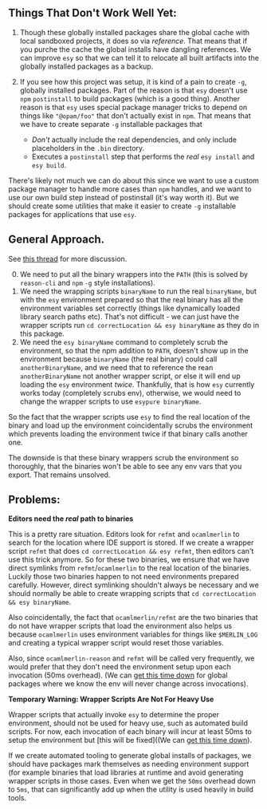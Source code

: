 ## Things That Don't Work Well Yet:
1. Though these globally installed packages share the global cache with local
   sandboxed projects, it does so via *reference*.  That means that if you
   purche the cache the global installs have dangling references. We can
   improve `esy` so that we can tell it to relocate all built artifacts into
   the globally installed packages as a backup.
2. If you see how this project was setup, it is kind of a pain to
   create `-g`, globally installed packages. Part of the reason is that `esy`
   doesn't use `npm` `postinstall` to build packages (which is a good thing).
   Another reason is that `esy` uses special package manager tricks to depend
   on things like `"@opam/foo"` that don't actually exist in `npm`. That means
   that we have to create separate `-g` installable packages that

   - *Don't* actually include the real dependencies, and only include
     placeholders in the `.bin` directory.
   - Executes a `postinstall` step that performs the *real* `esy install` and
     `esy build`.

There's likely not much we can do about this since we want to use a custom
package manager to handle more cases than `npm` handles, and we want to use our
own build step instead of postinstall (it's way worth it). But we should create
some utilities that make it easier to create `-g` installable packages for
applications that use `esy`.


## General Approach.

See [this
thread](https://github.com/jordwalke/esy/issues/7#issuecomment-278817518) for
more discussion.

0. We need to put all the binary wrappers into the `PATH` (this is solved by
   `reason-cli` and `npm` `-g` style installations).
1. We need the wrapping scripts `binaryName` to run the real `binaryName`, but
   with the `esy` environment prepared so that the real binary has all the
   environment variables set correctly (things like dynamically loaded library
   search paths etc). That's not difficult - we can just have the wrapper
   scripts run `cd correctLocation && esy binaryName` as they do in this
   package.
2. We need the `esy binaryName` command to completely scrub the environment, so
   that the npm addition to `PATH`, doesn't show up in the environment because
   `binaryName` (the real binary) could call `anotherBinaryName`, and we need
   that to reference the rean `anotherBinaryName` not another wrapper script,
   or else it will end up loading the `esy` environment *twice*. Thankfully,
   that is how `esy` currently works today (completely scrubs env), otherwise,
   we would need to change the wrapper scripts to use `esypure binaryName`.

So the fact that the wrapper scripts use `esy` to find the real location of the
binary and load up the environment coincidentally scrubs the environment which
prevents loading the environment twice if that binary calls another one.

The downside is that these binary wrappers scrub the environment so thoroughly,
that the binaries won't be able to see any env vars that you export. That
remains unsolved.

## Problems:
**Editors need the *real* path to binaries**

This is a pretty rare situation. Editors look for `refmt` and `ocamlmerlin` to
search for the location where IDE support is stored. If we create a wrapper
script `refmt` that does `cd correctLocation && esy refmt`, then editors can't
use this trick anymore. So for these two binaries, we ensure that we have
direct symlinks from `refmt`/`ocamlmerlin` to the real location of the binaries.
Luckily those two binaries happen to not need environments prepared carefully.
However, direct symlinking shouldn't always be necessary and we should normally
be able to create wrapping scripts that `cd correctLocation && esy binaryName`.

Also coincidentally, the fact that `ocamlmerlin/refmt` are the two binaries
that do not have wrapper scripts that load the environment also helps us
because `ocamlmerlin` uses environment variables for things like `$MERLIN_LOG`
and creating a typical wrapper script would reset those variables.

Also, since `ocamlmerlin-reason` and `refmt` will be called very frequently, we
would prefer that they don't need the environment setup upon each invocation
(50ms overhead). (We can [get this time
down](https://github.com/jordwalke/esy/issues/65) for global packages where we
know the env will never change across invocations).

**Temporary Warning: Wrapper Scripts Are Not For Heavy Use**

Wrapper scripts that actually invoke `esy` to determine the proper environment,
should not be used for heavy use, such as automated build scripts. For now,
each invocation of each binary will incur at least 50ms to setup the
environment but [this will be fixed]((We can [get this time
down](https://github.com/jordwalke/esy/issues/65)).

If we create automated tooling to generate global installs of packages, we
should have packages mark themselves as needing environment support (for
example binaries that load libraries at runtime and avoid generating wrapper
scripts in those cases. Even when we get the `50ms` overhead down to `5ms`,
that can significantly add up when the utility is used heavily in build tools.
